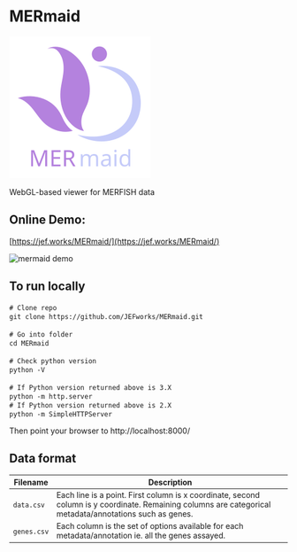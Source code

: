# MERmaid

![mermaid logo](mermaid_logo.svg)

WebGL-based viewer for MERFISH data

## Online Demo: 
[https://jef.works/MERmaid/](https://jef.works/MERmaid/)

![mermaid demo](mermaid_demo.gif)

## To run locally

```
# Clone repo
git clone https://github.com/JEFworks/MERmaid.git

# Go into folder
cd MERmaid

# Check python version
python -V

# If Python version returned above is 3.X
python -m http.server
# If Python version returned above is 2.X
python -m SimpleHTTPServer
```

Then point your browser to http://localhost:8000/

## Data format

[]()Filename | []()Description
|-------------|----------------------------------------------------------------------------------------------------------------------------------------------------------|
| `data.csv`  | Each line is a point. First column is x coordinate, second column is y coordinate. Remaining columns are categorical metadata/annotations such as genes. |
| `genes.csv` | Each column is the set of options available for each metadata/annotation ie. all the genes assayed.                                                      |

